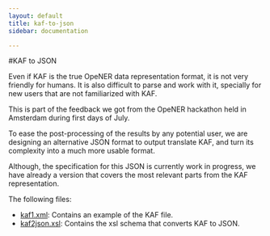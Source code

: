 ```yaml
---
layout: default
title: kaf-to-json
sidebar: documentation

---
```




<div id='readme'></div>

#KAF to JSON

Even if KAF is the true OpeNER data representation format, it is not very friendly for humans. It is also difficult to parse and work with it, specially for new users that are not familiarized with KAF.

This is part of the feedback we got from the OpeNER hackathon held in Amsterdam during first days of July.

To ease the post-processing of the results by any potential user, we are designing an alternative JSON format to output translate KAF, and turn its complexity into a much more usable format.

Although, the specification for this JSON is currently work in progress, we have already a version that covers the most relevant parts from the KAF representation.

The following files:

* [kaf1.xml](kaf1.xml): Contains an example of the KAF file.
* [kaf2json.xsl](kaf2json.xsl): Contains the xsl schema that converts KAF to JSON.
